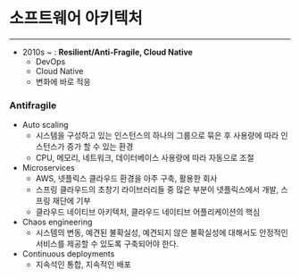 # 소프트웨어 아키텍처

---

- 2010s ~ : **Resilient/Anti-Fragile, Cloud Native**
  - DevOps
  - Cloud Native
  - 변화에 바로 적응


### Antifragile
- Auto scaling
  - 시스템을 구성하고 있는 인스턴스의 하나의 그룹으로 묶은 후 사용량에 따라 인스턴스가 증가 할 수 있는 환경
  - CPU, 메모리, 네트워크, 데이터베이스 사용량에 따라 자동으로 조절
- Microservices
  - AWS, 넷플릭스 클라우드 환경을 아주 구축, 활용한 회사
  - 스프링 클라우드의 초창기 라이브러리들 중 많은 부분이 넷플릭스에서 개발, 스프링 재단에 기부
  - 클라우드 네이티브 아키텍처, 클라우드 네이티브 어플리케이션의 핵심
- Chaos engineering
  - 시스템의 변동, 예견된 불확실성, 예견되지 않은 불확실성에 대해서도 안정적인 서비스를 제공할 수 있도록 구축되어야 한다.
- Continuous deployments
  - 지속석인 통합, 지속적인 배포
